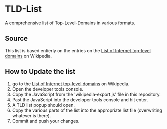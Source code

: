 # TLD-List
A comprehensive list of Top-Level-Domains in various formats.

## Source
This list is based entierly on the entries on the [List of Internet top-level domains](https://en.wikipedia.org/wiki/List_of_Internet_top-level_domains) on Wikipedia.

## How to Update the list
1) go to the [List of Internet top-level domains](https://en.wikipedia.org/wiki/List_of_Internet_top-level_domains) on Wikipedia.
2) Open the developer tools console.
3) Copy the JavaScript from the 'wikipedia-export.js' file in this repository.
4) Past the JavaScript into the developer tools console and hit enter.
5) A TLD list popup should open.
6) Copy the various parts of the list into the appropriate list file (overwriting whatever is there).
7) Commit and push your changes.
